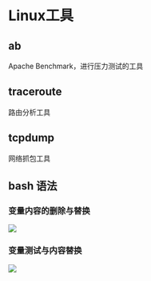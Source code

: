 # Linux工具
## ab
Apache Benchmark，进行压力测试的工具
## traceroute
路由分析工具
## tcpdump
网络抓包工具
## bash 语法
### 变量内容的删除与替换
![](http://zia-wiki.oss-cn-hangzhou.aliyuncs.com/18-11-9/33519693.jpg)
### 变量测试与内容替换
![](http://zia-wiki.oss-cn-hangzhou.aliyuncs.com/18-11-9/84104098.jpg)